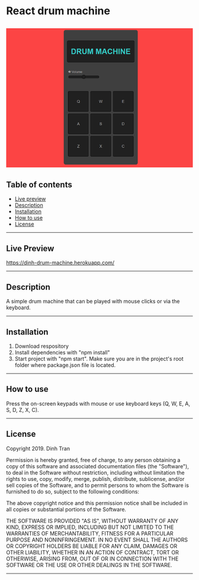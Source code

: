 # React drum machine

![Drum machine image](./src/images/drum-machine.PNG)
---


## Table of contents 
- [Live preview](#live-preview) 
- [Description](#description)
- [Installation](#installation)
- [How to use](#how-to-use)
- [License](#installation)

---


## Live Preview
https://dinh-drum-machine.herokuapp.com/

---


## Description
A simple drum machine that can be played with mouse clicks or via the keyboard.

---

## Installation

1. Download respository
2. Install dependencies with "npm install"
3. Start project with "npm start". Make sure you are in the project's root folder where package.json file is located.

---

## How to use

Press the on-screen keypads with mouse or use keyboard keys (Q, W, E, A, S, D, Z, X, C).

---

## License
Copyright 2019. Dinh Tran

Permission is hereby granted, free of charge, to any person obtaining a copy of this software and associated documentation files (the "Software"), to deal in the Software without restriction, including without limitation the rights to use, copy, modify, merge, publish, distribute, sublicense, and/or sell copies of the Software, and to permit persons to whom the Software is furnished to do so, subject to the following conditions:

The above copyright notice and this permission notice shall be included in all copies or substantial portions of the Software.

THE SOFTWARE IS PROVIDED "AS IS", WITHOUT WARRANTY OF ANY KIND, EXPRESS OR IMPLIED, INCLUDING BUT NOT LIMITED TO THE WARRANTIES OF MERCHANTABILITY, FITNESS FOR A PARTICULAR PURPOSE AND NONINFRINGEMENT. IN NO EVENT SHALL THE AUTHORS OR COPYRIGHT HOLDERS BE LIABLE FOR ANY CLAIM, DAMAGES OR OTHER LIABILITY, WHETHER IN AN ACTION OF CONTRACT, TORT OR OTHERWISE, ARISING FROM, OUT OF OR IN CONNECTION WITH THE SOFTWARE OR THE USE OR OTHER DEALINGS IN THE SOFTWARE.

---

